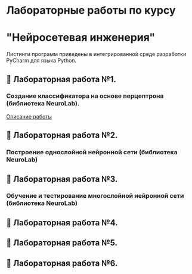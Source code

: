 # Лабораторные работы по курсу
#   "Нейросетевая инженерия"
Листинги программ приведены в интегрированной среде разработки PyCharm для языка Python.


## :maple_leaf: Лабораторная работа №1. 
### Создание классификатора на основе перцептрона (библиотека NeuroLab).
[Описание работы](https://github.com/Sagaidachnyi-Andrey/NeuroNet-Engineering/blob/main/1_%D0%9B%D0%B0%D0%B1%D0%BE%D1%80%D0%B0%D1%82%D0%BE%D1%80%D0%BD%D0%B0%D1%8F%20%D1%80%D0%B0%D0%B1%D0%BE%D1%82%D0%B0.md)

## :maple_leaf: Лабораторная работа №2.
### Построение однослойной нейронной сети (библиотека NeuroLab)
## :maple_leaf: Лабораторная работа №3.
### Обучение и тестирование многослойной нейронной сети (библиотека NeuroLab)
## :maple_leaf: Лабораторная работа №4.
## :maple_leaf: Лабораторная работа №5.
## :maple_leaf: Лабораторная работа №6.
